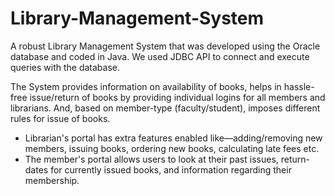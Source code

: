 # Library-Management-System

A robust Library Management System that was developed using the Oracle database and coded in Java. We used JDBC API to connect and execute queries with the database.

The System provides information on availability of books, helps in hassle-free issue/return of books by providing individual logins for all members and librarians. And, based on member-type (faculty/student), imposes different rules for issue of books.

- Librarian's portal has extra features enabled like—adding/removing new members, issuing books, ordering new books, calculating late fees etc.
- The member's portal allows users to look at their past issues, return-dates for currently issued books, and information regarding their membership.
